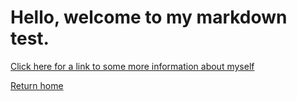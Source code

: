 # Hello, welcome to my markdown test.

[Click here for a link to some more information about myself ](second.md)

[Return home](README.md)
